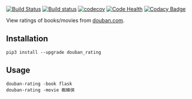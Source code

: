 [![Build Status](https://travis-ci.org/Frederick-S/douban-rating.svg?branch=master)](https://travis-ci.org/Frederick-S/douban-rating) [![Build status](https://ci.appveyor.com/api/projects/status/iuaqi8wmng16c9cc/branch/master?svg=true)](https://ci.appveyor.com/project/Frederick-S/douban-rating/branch/master) [![codecov](https://codecov.io/gh/Frederick-S/douban-rating/branch/master/graph/badge.svg)](https://codecov.io/gh/Frederick-S/douban-rating) [![Code Health](https://landscape.io/github/Frederick-S/douban-rating/master/landscape.svg?style=flat)](https://landscape.io/github/Frederick-S/douban-rating/master) [![Codacy Badge](https://api.codacy.com/project/badge/Grade/f0632672666640e2a2629ea159e2d352)](https://www.codacy.com/app/Frederick-S/douban-rating?utm_source=github.com&amp;utm_medium=referral&amp;utm_content=Frederick-S/douban-rating&amp;utm_campaign=Badge_Grade)

View ratings of books/movies from [douban.com](https://www.douban.com/).

## Installation
```
pip3 install --upgrade douban_rating
```

## Usage
```
douban-rating -book flask
douban-rating -movie 蜘蛛侠
```
